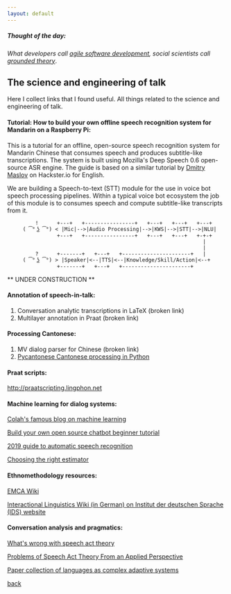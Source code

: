 ```yaml
---
layout: default
---
```


##### Thought of the day: 
<i>What developers call <a href="https://en.wikipedia.org/wiki/Agile_software_development">agile software development</a>, social scientists call <a href="https://en.wikipedia.org/wiki/Grounded_theory">grounded theory</a></i>.

## The science and engineering of talk

Here I collect links that I found useful. All things related to the science and engineering of talk.

#### Tutorial: How to build your own offline speech recognition system for Mandarin on a Raspberry Pi:

This is a tutorial for an offline, open-source speech recognition system for Mandarin Chinese that consumes speech and produces subtitle-like transcriptions. The system is built using Mozilla's Deep Speech 0.6 open-source ASR engine. The guide is based on a similar tutorial by <a href="https://www.hackster.io/dmitrywat/offline-speech-recognition-on-raspberry-pi-4-with-respeaker-c537e7">Dmitry Maslov</a> on Hackster.io for English.

We are building a Speech-to-text (STT) module for the use in voice bot speech processing pipelines. Within a typical voice bot ecosystem the job of this module is to consumes speech and compute subtitle-like transcripts from it.

             !      +---+   +----------------+   +---+   +---+   +---+
         ( ͡° ͜ʖ ͡°) < |Mic|-->|Audio Processing|-->|KWS|-->|STT|-->|NLU|
                    +---+   +----------------+   +---+   +---+   +-+-+
                                                                   |
                                                                   |
             ?      +-------+   +---+   +----------------------+   |
         ( ͡° ͜ʖ ͡°) > |Speaker|<--|TTS|<--|Knowledge/Skill/Action|<--+
                    +-------+   +---+   +----------------------+


** UNDER CONSTRUCTION ** 


#### Annotation of speech-in-talk:

1. Conversation analytic transcriptions in LaTeX (broken link)
2. Multilayer annotation in Praat (broken link)


#### Processing Cantonese: 

1. MV dialog parser for Chinese (broken link)
2. <a href="http://pycantonese.org/">Pycantonese Cantonese processing in Python</a>

#### Praat scripts:

http://praatscripting.lingphon.net


#### Machine learning for dialog systems:

 <a href="http://colah.github.io/">Colah's famous blog on machine learning
</a>

<a href="https://medium.com/predict/creating-a-chatbot-from-scratch-using-keras-and-tensorflow-59e8fc76be79">Build your own open source chatbot beginner tutorial</a> 

<a href="https://heartbeat.fritz.ai/a-2019-guide-for-automatic-speech-recognition-f1e1129a141c">2019 guide to automatic speech recognition</a> 

<a href="http://scikit-learn.org/stable/tutorial/machine_learning_map/index.html">Choosing the right estimator</a> 


#### Ethnomethodology resources:

<a href="http://emcawiki.net/Main_Page">EMCA Wiki</a> 

<a href="http://prowiki.ids-mannheim.de/bin/view/GAIS/WebLinks#Allgemeine_Informationen">Interactional Linguistics Wiki (in German) on Institut der deutschen Sprache (IDS) website</a>


#### Conversation analysis and pragmatics:

 <a href="https://link.springer.com/article/10.1007%2FBF01305842">What's wrong with speech act theory</a>
 
 <a 
href="https://www.researchgate.net/publication/227821140_Problems_of_Speech_Act_Theory_From_an_Applied_Perspective">Problems of Speech Act Theory From an Applied Perspective</a>

 <a href="https://www.amazon.com/Language-as-Complex-Adaptive-System/dp/144433400X">Paper collection of languages as complex adaptive systems
</a>


[back](./)
